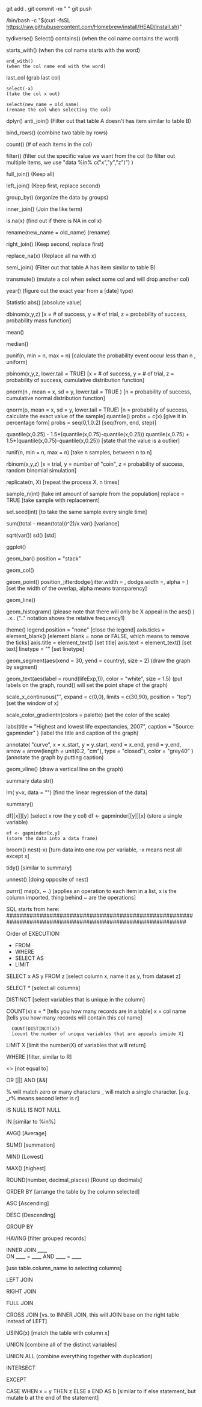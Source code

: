 git add .
git commit -m " "
git push

/bin/bash -c "$(curl -fsSL https://raw.githubusercontent.com/Homebrew/install/HEAD/install.sh)"




tydiverse()
  Select()
    contains()
   (when the col name contains the word)

   starts_with()
   (when the col name starts with the word)

    end_with()
    (when the col name end with the word)

   last_col
   (grab last col)
    
  
  
    select(-x)
    (take the col x out)

    select(new_name = old_name)
    (rename the col when selecting the col)
   
   
dplyr()
  anti_join()
  (Filter out that table A doesn't has item similar to table B)
  
  bind_rows()
  (combine two table by rows)

  count()
  (# of each items in the col)

  filter()
  (filter out the specific value we want from the col
  (to filter out multiple items, we use "data %in% c("x","y","z")")
  )

  full_join()
  (Keep all)

  left_join()
  (Keep first, replace second)

  group_by()
  (organize the data by groups)

  inner_join()
  (Join the like term)

  is.na(x)
  (find out if there is NA in col x)

  rename(new_name = old_name)
  (rename)

  right_join()
  (Keep second, replace first)

  replace_na(x)
  (Replace all na with x)

  semi_join()
  (Filter out that table A has item similar to table B)

  transmute()
  (mutate a col when select some col and will drop another col)

  year()
  (figure out the exact year from a [date] type)



Statistic
  abs()
  [absolute value]

  dbinom(x,y,z)
  [x = # of success, y = # of trial, z = probability of success, probability mass function]

  mean()
  
  median()
  

  punif(n, min = n, max = n)
  [calculate the probability event occur less than n , uniform]
  
  pbinom(x,y,z, lower.tail = TRUE)
  [x = # of success, y = # of trial, z = probability of success, cumulative distribution function]
     
 
  pnorm(n , mean = x, sd = y, lower.tail = TRUE )
  [n = probability of success, cumulative normal distribution function]

  qnorm(p, mean = x, sd = y, lower.tail = TRUE)
  [n = probability of success, calculate the exact value of the sample]
  quantile()
    probs = c(x)
    [give it in percentage form]
    probs = seq(0,1,0.2)
    [seq(from, end, step)]
  
  quantile(x,0.25) - 1.5*(quantile(x,0.75)-quantile(x,0.25))
  quantile(x,0.75) + 1.5*(quantile(x,0.75)-quantile(x,0.25))
  [state that the value is a outlier]

  runif(n, min = n, max = n)
  [take n samples, between n to n]
  
  rbinom(x,y,z)
  [x = trial, y = number of "coin", z = probability of success, random binomial simulation]

  replicate(n, X)
  [repeat the process X, n times]
  
  sample_n(int)
  [take int amount of sample from the population]
    replace = TRUE
    [take sample with replacement]
  
  set.seed(int)
  [to take the same sample every single time]

  sum((total - mean(total))^2)/x
  var()
  [variance]
  
  sqrt(var())
  sd()
  [std]
 

ggplot()

  geom_bar()
    position = "stack"
    
  geom_col()
    
  geom_point()
    position_jitterdodge(jitter.width = , dodge.width =, alpha = )
    [set the width of the overlap, alpha means transparency]
  
  geom_line()
  
  geom_histogram()
    (please note that there will only be X appeal in the aes() )
    ..x..
    (".." notation shows the relative frequency1)
    
  theme()
    legend.position = "none"
      [close the legend]
    axis.ticks = element_blank()
      [element blank = none or FALSE,
       which means to remove the ticks]
    axis.title = element_text()
      [set title]
    axis.text = element_text()
      [set text]
    linetype = ""
      [set linetype]
    
  geom_segment(aes(xend = 30, yend = country), size = 2) 
    (draw the graph by segment)
    
  geom_text(aes(label = round(lifeExp,1)), color = "white", size = 1.5) 
    (put labels on the graph, round() will set the point shape of the graph)
    
  scale_x_continuous("", expand = c(0,0), limits = c(30,90), position = "top") 
    (set the window of x)
    
  scale_color_gradientn(colors = palette) 
    (set the color of the scale)
    
  labs(title = "Highest and lowest life expectancies, 2007", caption = "Source: gapminder" )
    (label the title and caption of the graph)
  
  annotate(
    "curve",
    x = x_start, y = y_start,
    xend = x_end, yend = y_end,
    arrow = arrow(length = unit(0.2, "cm"), type = "closed"),
    color = "grey40"
  )
    (annotate the graph by putting caption)
  
  geom_vline()
    (draw a vertical line on the graph)
    
    
summary data 
   str()
   
   lm( y~x, data = "")
   [find the linear regression of the data]
   
   summary()
   
   df[[x]][y]
   (select x row the y col)
    df <- gapminder[[y]][x]
    (store a single variable)

    ef <- gapminder[x,y]
    (store the data into a data frame)
   
   
   
broom()
   nest(-x)
   [turn data into one row per variable, -x means nest all except x]
   
   tidy()
   [similar to summary]
   
   unnest()
   [doing opposite of nest]
  
  
purrr()
  map(x, ~ .)
  [applies an operation to each item in a list, x is the column imported, thing behind ~ are the operations]









SQL starts from here:
##############################################################################################################

Order of EXECUTION:

  * FROM
  * WHERE
  * SELECT AS
  * LIMIT
  
  
  
SELECT x AS y FROM z
  [select column x, name it as y, from dataset z]
  
  SELECT * 
  [select all columns]
  
  DISTINCT
  [select variables that is unique in the column]
    

COUNT(x)
  x = *
    [tells you how many records are in a table]
  x = col name
    [tells you how many records will contain this col name]

      COUNT(DISTINCT(x))
      [count the number of unique variables that are appeals inside X]

LIMIT X
  [limit the number(X) of variables that will return]
  
  
WHERE 
  [filter, similar to R]

  <> [not equal to]
  
  OR
  [||]
  AND
  [&&]
  
  % will match zero or many characters
  _ will match a single character.
    [e.g. _r% means second letter is r]
    
  IS NULL
  IS NOT NULL
  
  IN
    [similar to %in%]


AVG()
  [Average]

SUM()
  [summation]

MIN()
  [Lowest]

MAX()
  [highest]

ROUND(number, decimal_places)
  [Round up decimals]


ORDER BY 
  [arrange the table by the column selected]
  
  ASC
  [Ascending]
  
  DESC
  [Descending]

GROUP BY

HAVING 
  [filter grouped records]

INNER JOIN ____  
ON ____ = ____
  AND ____ = ____
  
  [use table.column_name to selecting columns]
  
  
LEFT JOIN

RIGHT JOIN

FULL JOIN

CROSS JOIN 
  [vs. to INNER JOIN, this will JOIN base on the right table instead of LEFT]

USING(x)
  [match the table with column x]


UNION 
  [combine all of the distinct variables]

UNION ALL
  (combine everything together with duplication)
  
INTERSECT
  
EXCEPT


CASE WHEN x = y THEN z
 ELSE a END AS b
[similar to if else statement, but mutate b at the end of the statement]




  
 